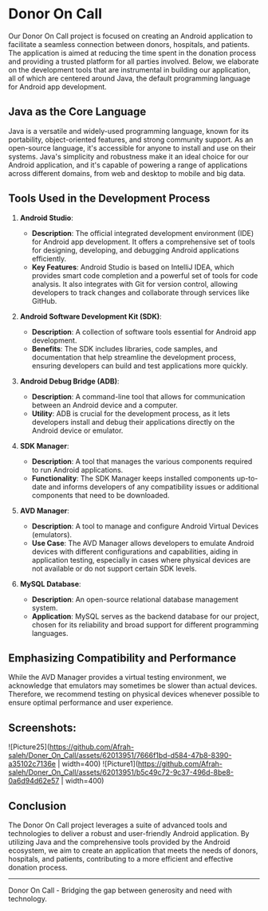 
# Donor On Call

Our Donor On Call project is focused on creating an Android application to facilitate a seamless connection between donors, hospitals, and patients. The application is aimed at reducing the time spent in the donation process and providing a trusted platform for all parties involved. Below, we elaborate on the development tools that are instrumental in building our application, all of which are centered around Java, the default programming language for Android app development.

## Java as the Core Language

Java is a versatile and widely-used programming language, known for its portability, object-oriented features, and strong community support. As an open-source language, it's accessible for anyone to install and use on their systems. Java's simplicity and robustness make it an ideal choice for our Android application, and it's capable of powering a range of applications across different domains, from web and desktop to mobile and big data.

## Tools Used in the Development Process

1. **Android Studio**:
   - **Description**: The official integrated development environment (IDE) for Android app development. It offers a comprehensive set of tools for designing, developing, and debugging Android applications efficiently.
   - **Key Features**: Android Studio is based on IntelliJ IDEA, which provides smart code completion and a powerful set of tools for code analysis. It also integrates with Git for version control, allowing developers to track changes and collaborate through services like GitHub.

2. **Android Software Development Kit (SDK)**:
   - **Description**: A collection of software tools essential for Android app development.
   - **Benefits**: The SDK includes libraries, code samples, and documentation that help streamline the development process, ensuring developers can build and test applications more quickly.

3. **Android Debug Bridge (ADB)**:
   - **Description**: A command-line tool that allows for communication between an Android device and a computer.
   - **Utility**: ADB is crucial for the development process, as it lets developers install and debug their applications directly on the Android device or emulator.

4. **SDK Manager**:
   - **Description**: A tool that manages the various components required to run Android applications.
   - **Functionality**: The SDK Manager keeps installed components up-to-date and informs developers of any compatibility issues or additional components that need to be downloaded.

5. **AVD Manager**:
   - **Description**: A tool to manage and configure Android Virtual Devices (emulators).
   - **Use Case**: The AVD Manager allows developers to emulate Android devices with different configurations and capabilities, aiding in application testing, especially in cases where physical devices are not available or do not support certain SDK levels.

6. **MySQL Database**:
   - **Description**: An open-source relational database management system.
   - **Application**: MySQL serves as the backend database for our project, chosen for its reliability and broad support for different programming languages.

## Emphasizing Compatibility and Performance

While the AVD Manager provides a virtual testing environment, we acknowledge that emulators may sometimes be slower than actual devices. Therefore, we recommend testing on physical devices whenever possible to ensure optimal performance and user experience.
## Screenshots: 
![Picture25](https://github.com/Afrah-saleh/Doner_On_Call/assets/62013951/7666f1bd-d584-47b8-8390-a35102c7136e | width=400)
 ![Picture1](https://github.com/Afrah-saleh/Doner_On_Call/assets/62013951/b5c49c72-9c37-496d-8be8-0a6d94d62e57 | width=400)



## Conclusion

The Donor On Call project leverages a suite of advanced tools and technologies to deliver a robust and user-friendly Android application. By utilizing Java and the comprehensive tools provided by the Android ecosystem, we aim to create an application that meets the needs of donors, hospitals, and patients, contributing to a more efficient and effective donation process.

---

Donor On Call - Bridging the gap between generosity and need with technology.
